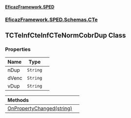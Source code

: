 #### [EficazFramework.SPED](EficazFrameworkSPED.md 'EficazFramework SPED')
### [EficazFramework.SPED.Schemas.CTe](EficazFramework.SPED.Schemas.CTe.md 'EficazFramework.SPED.Schemas.CTe')

## TCTeInfCteInfCTeNormCobrDup Class
### Properties

| Name | Type | |
| :--- | :---: | :--- |
| nDup | `String` |  |
| dVenc | `String` |  |
| vDup | `String` |  |

| Methods | |
| :--- | :--- |
| [OnPropertyChanged(string)](EficazFramework.SPED.Schemas.CTe/TCTeInfCteInfCTeNormCobrDup/OnPropertyChanged(string).md 'EficazFramework.SPED.Schemas.CTe.TCTeInfCteInfCTeNormCobrDup.OnPropertyChanged(string)') | |
